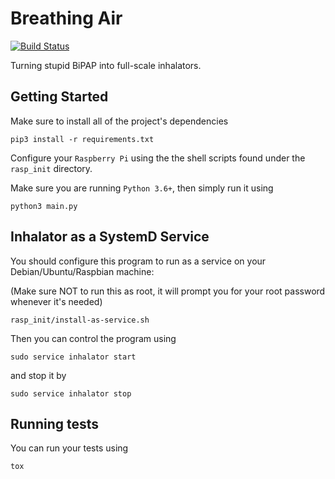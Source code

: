 # Breathing Air
[![Build Status](https://travis-ci.org/Reznic/Inhalator.svg?branch=master)](https://travis-ci.org/Reznic/Inhalator)

Turning stupid BiPAP into full-scale inhalators. 

## Getting Started
Make sure to install all of the project's dependencies
```shell script
pip3 install -r requirements.txt
```

Configure your `Raspberry Pi` using the the shell scripts found under the `rasp_init` directory.

Make sure you are running `Python 3.6+`, then simply run it using
```shell script
python3 main.py
```

## Inhalator as a SystemD Service

You should configure this program to run as a service on your Debian/Ubuntu/Raspbian machine:

(Make sure NOT to run this as root, it will prompt you for your root password whenever it's needed)
```shell script
rasp_init/install-as-service.sh
```
Then you can control the program using
```shell_script
sudo service inhalator start
```

and stop it by 
```shell_script
sudo service inhalator stop
```

## Running tests
You can run your tests using
```shell_script
tox
```
